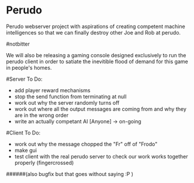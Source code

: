 # Perudo

Perudo webserver project with aspirations of creating competent machine intelligences so that we can finally destroy other Joe and Rob at perudo.

\#notbitter

We will also be releasing a gaming console designed exclusively to run the perudo client in order to satiate the inevitible flood of demand for this game in people's homes.

#Server To Do:
- add player reward mechanisms
- stop the send function from terminating at null
- work out why the server randomly turns off
- work out where all the output messages are coming from and why they are in the wrong order
- write an actually competant AI [Anyone] -> on-going


#Client To Do:
- work out why the message chopped the "Fr" off of "Frodo"
- make gui
- test client with the real perudo server to check our work works together properly (fingercrossed)

######(also bugfix but that goes without saying :P )
